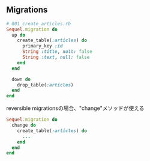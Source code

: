 ## Migrations

```ruby
# 001_create_articles.rb
Sequel.migration do
  up do
    create_table(:articles) do
      primary_key :id
      String :title, null: false
      String :text, null: false
    end
  end

  down do
    drop_table(:articles)
  end
end
```

reversible migrationsの場合、"change"メソッドが使える

```ruby
Sequel.migration do
  change do
    create_table(:articles) do
      ...
    end
  end
end
```
